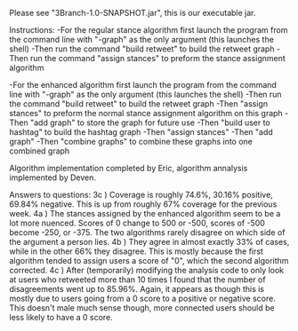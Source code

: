 Please see "3Branch-1.0-SNAPSHOT.jar", this is our executable jar.

Instructions:
-For the regular stance algorithm first launch the program from the command line with "-graph" as the only argument (this launches the shell)
-Then run the command "build retweet" to build the retweet graph
-Then run the command "assign stances" to preform the stance assignment algorithm

-For the enhanced algorithm first launch the program from the command line with "-graph" as the only argument (this launches the shell)
-Then run the command "build retweet" to build the retweet graph
-Then "assign stances" to preform the normal stance assignment algorithm on this graph
-Then "add graph" to store the graph for future use
-Then "build user to hashtag" to build the hashtag graph
-Then "assign stances"
-Then "add graph"
-Then "combine graphs" to combine these graphs into one combined graph

Algorithm implementation completed by Eric, algorithm annalysis implemented by Deven.

Answers to questions:
3c ) Coverage is roughly 74.6%, 30.16% positive, 69.84% negative. This is up from roughly 67% coverage for the previous week.
4a ) The stances assigned by the enhanced algorithm seem to be a lot more nuenced. Scores of 0 change to 500 or -500, scores of -500 become -250, or -375. The two algorithms rarely disagree on which side of the argument a person lies.
4b ) They agree in almost exactly 33% of cases, while in the other 66% they disagree. This is mostly because the first algorithm tended to assign users a score of "0", which the second algorithm corrected.
4c ) After (temporarily) modifying the analysis code to only look at users who retweeted more than 10 times I found that the number of disagreements went up to 85.96%. Again, it appears as though this is mostly due to users going from a 0 score to a positive or negative score. This doesn't male much sense though, more connected users should be less likely to have a 0 score.